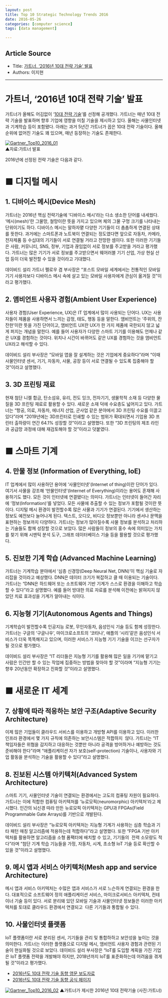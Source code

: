 ```yaml
---
layout: post
title: Top 10 Strategic Technology Trends 2016
date: 2016-05-26
categories: [computer science]
tags: [data management]

---
```



## Article Source

* Title: [가트너, ‘2016년 10대 전략 기술’ 발표](http://www.bloter.net/archives/240776)
* Authors: 이지현

---


가트너, ‘2016년 10대 전략 기술’ 발표 
====================================

가트너가 올해도 어김없이 ‘[10대 전략
기술](http://www.gartner.com/newsroom/id/3143521)’를 선정해 공개했다.
가트너는 매년 10대 전략 기술을 발표하며 향후 기업에 영향을 미칠 기술을
제시하고 있다. 올해는 사물인터넷과 기계학습 등이 포함됐다. 아래는 과거
5년간 가트너가 꼽은 10대 전략 기술이다. 올해 순위에 없어진 기술도 꽤
있으며, 매년 등장하는 기술도 존재한다.

[![Gartner\_Top10\_2016\_01](http://www.bloter.net/wp-content/uploads/2015/10/Gartner_Top10_2016_01-800x821.jpg)](http://www.bloter.net/wp-content/uploads/2015/10/Gartner_Top10_2016_01.jpg)  
▲자료:가트너 발표

2016년에 선정된 전략 기술은 다음과 같다.

# ■ 디지털 메시

## 1. 디바이스 메시(Device Mesh)

가트너는 2016년 핵심 전략기술에 ‘디바이스 메시’라는 다소 생소한 단어를
내세웠다. ‘메시(mesh)’란 그물망, 철망이란 뜻을 가지고 있으며 체의 그물
구멍 크기를 나타내는 단위이기도 하다. 디바이스 메시는 말하자몉 다양한
기기들이 더 촘촘하게 연결된 상태를 뜻한다. 과거에는 스마트폰과 노트북이
연결되는 정도였다면 앞으로 자동차, 카메라, 전자제품 등 수십대의 기기들이
서로 연결될 거라고 전망한 셈이다. 또한 이러한 기기들은 사람, 커뮤니티,
SNS, 정부, 기업과 끊임없이 서로 정보를 주고받을 거라고 평가했다.
가트너는 많은 기기가 서로 정보를 주고받으면서 웨어러블 기기 산업, 가상
현실 산업 등이 더욱 발전할 수 있을 것이라고 기대했다.

데이비드 설리 가트너 펠로우 겸 부사장은 “포스트 모바일 세계에서는
전통적인 모바일 기기 사용자보다 디바이스 메시 속에 살고 있는 모바일
사용자에게 관심이 옮겨질 것”이라고 평가했다.

## 2. 앰비언트 사용자 경험(Ambient User Experience)

사용자 경험(User Experience, UX)은 IT 업계에서 많이 사용되는 단어다.
UX는 사용자들이 제품을 사용하면서 느끼는 감정, 태도, 행동 등을 말한다.
앰비언트는 ‘주위의, 잔잔한’이란 뜻을 가진 단어이고, 앰비언트 UX란 UX가
한 가지 제품에 국한되지 않고 넓게 퍼지는 개념을 말한다. 예를 들어
사용자가 다양한 스마트 기기를 이용해도 언제나 같은 UX를 경험하는 것이다.
위치나 시간이 바뀌어도 같은 UX를 경험하는 것을 앰비언트 UX라고 해석할 수
있다.

데이비드 설리 부사장은 “모바일 앱을 잘 설계하는 것은 기업에게
중요하다”라며 “이때 사물인터넷 센서, 기기, 자동차, 사물, 공장 등이 서로
연결될 수 있도록 집중해야 할 것”이라고 설명했다.

## 3. 3D 프린팅 재료

현재 첨단 니켈 합금, 탄소섬유, 유리, 전도 잉크, 전자기기, 생물학적 소재
등 다양한 물질을 3D 프린팅 재료로 활용할 수 있다. 새로운 소재 덕에
수요층도 넓어지고 있다. 가트너는 “항공, 의료, 자동차, 에너지 산업,
군사업 같은 분야에서 3D 프린팅 수요를 이끌고 있다”라며 “2019년에는
3D프린터로 인쇄할 수 있는 범위가 확대되면서 기업용 3D 프린터 출하량이
연간 64.1% 성장할 것”이라고 설명했다. 또한 “3D 프린팅의 제조 라인과
공급망 과정에 대해 재검토해야 할 것”이라고 덧붙였다.

# ■ 스마트 기계

## 4. 만물 정보 (Information of Everything, IoE)

IT 업계에서 많이 사용하던 용어에 ‘사물인터넷'(Internet of thing)이란
단어가 있다. 여기서 사물을 강조해 ‘만물인터넷'(Internet of
Everything)이라는 용어도 혼재해 사용하기도 했다. 모든 것이 인터넷에
연결됐다는 의미다. 가트너는 인터넷이 들어간 자리에 ‘정보(Information)’를
넣었다. 모든 사물에 추출할 수 있는 정보가 포함될 것이란 뜻이다. 디지털
메시 환경이 발전할수록 많은 사물과 기기가 연결된다. 기기에서 생산하는
정보도 예전보다 늘어나게 된다. 텍스트, 오디오, 비디오 정보뿐만 아니라
센서나 문맥을 표현하는 정보까지 다양하다. 가트너는 정보가 많아질수록
사물 정보를 분석하고 처리하는 기술들도 함께 성장할 것으로 보았다. 많은
사람들이 정보의 홍수 속에 의미있는 가치를 찾기 위해 시맨틱 분석 도구,
그래프 데이터베이스 기술 등을 활용할 것으로 평가했다.

## 5. 진보한 기계 학습 (Advanced Machine Learning)

가트너는 기계학습 분야에서 ‘심층 신경망(Deep Neural Net, DNN)’이 핵심
기술로 자리잡을 것이라고 예상했다. DNN은 데이터 크기가 복잡하고 클 때
이용되는 기술이다. 가트너는 “DNN은 하드웨어 또는 소프트웨어 기반 기계가
스스로 환경을 이해하고 학습할 수 있다”라고 설명했다. 예를 들어 방대한
의료 자료를 분석해 이전에는 밝혀지지 않았던 치료 효과성을 기계가
알아내는 식이다.

## 6. 지능형 기기(Autonomous Agents and Things)

기계학습이 발전할수록 인공지능 로봇, 무인자동차, 음성인식 기술 등도 함께
성장한다. 가트너는 구글의 ‘구글나우’, 마이크로소프트의 ‘코타나’, 애플의
‘시리’같은 음성인식 서비스가 더욱 똑똑해지고 있으며, 이러한 서비스가
지능형 기기 기술을 이끄는 선구자가 될 것으로 평가했다.

데이비드 설리 부사장은 “IT 리더들은 지능형 기기를 활용해 많은 일을
기기에 맡기고 사람은 인간만 할 수 있는 작업에 집중하는 방법을 찾아야 할
것”이라며 “지능형 기기는 향후 20년동안 확장하고 진화할 것”이라고
설명했다.

# ■ 새로운 IT 세계

## 7. 상황에 따라 적응하는 보안 구조(Adaptive Security Architecture)

이제 많은 기업들이 클라우드 서비스를 이용하고 개방형 API를 이용하고
있다. 이러한 인프라 환경에서 몇 가지 규칙에 의존하는 보안시스템은
적합하지  않다. 가트너는 “IT 책임자들은 위협을 감지하고 대응하는 것뿐만
아니라 공격을 방어하거나 예방하는 것도 준비해야 한다”라며 “애플리케이션
자가 보호(self-protection) 기술이나, 사용자와 기업 활동을 분석하는
기술을 활용할 수 있다”라고 설명했다.

## 8. 진보된 시스템 아키텍처(Advanced System Architecture)

스마트 기기, 사물인터넷 기술이 연결되는 환경에서는 고도의 컴퓨팅 자원이
필요하다. 가트너는 이에 적합한 컴퓨팅 아키텍처를 ‘뉴로모픽(neuromorphic)
아키텍처’라고 제시했다. 인간의 뇌신경 따라 만든 뉴로모픽 아키텍처는
GPU과 FPGAs(Field Programmable Gate Arrays)를 기반으로 개발된다.

데이비드 설리 부사장은 “뉴로모픽 아키텍처는 지능형 기계가 사용하는 심층
학습과 기타 패턴 매칭 알고리즘에 적용하는데 적합하다”라고 설명했다. 또한
“FPGA 기반 아키텍처를 활용하면 알고리즘을 소형 폼팩터에 배치할 수 있고,
기기들의  전력 소모량도 적다”라며 “첨단 기계 학습 기능들을 가정, 자동차,
시계, 초소형 IoT 기술 등로 확산할 수 있을 것”이라고 설명했다.

## 9. 메시 앱과 서비스 아키텍처(Mesh app and service Architecture)

메시 앱과 서비스 아키텍처는 수많은 앱과 서비스가 서로 느슨하게 연결되는
환경을 한다. 대표적으로 소프트웨어 정의 애플리케이션 서비스,
마이크로서비스 아키텍처, 컨테이너 기술 등이 있다. 서로 분리돼 있던
모바일 기술과 사물인터넷 정보들은 이러한 아키텍처를 토대로 클라우드
환경에서 연결되고  다른 기기들과 통합될 수 있다.

## 10. 사물인터넷 플랫폼

IoT 플랫폼이란 서로 분리된 센서, 기기들을 관리 및 통합하하고 보안성을
높이는 것을 의미한다. 가트너는 이러한 플랫폼으로 디지털 메시, 앰비언트
사용자 경험과 관련된 기술이 현실화될 것으로 보았다. 데이비드 설리
부사장은 “IoT를 도입할 계획을 가진 기업은 IoT 플랫폼 전략을 개발해야
하지만, 2018년까지 IoT를 표준화하는데 어려움을 겪게 될 것”이라고
평가했다.

-   [2016년도 10대 전략 기술 동향 영문
    보도자료](http://www.gartner.com/newsroom/id/3143521)
-   [2016년도 10대 전략 기술 동향 공식
    페이지](http://www.gartner.com/smarterwithgartner/top-ten-technology-trends-signal-the-digital-mesh/)

<div id="attachment_240792" class="wp-caption aligncenter"
style="width: 730px">

[![Gartner\_Top10\_2016\_02](http://www.bloter.net/wp-content/uploads/2015/10/Gartner_Top10_2016_02.png)](http://www.bloter.net/wp-content/uploads/2015/10/Gartner_Top10_2016_02.png)
▲가트너가 제시한 2016년 10대 전략기술 (사진:가트너)









